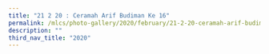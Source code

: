 ```yaml
---
title: "21 2 20 : Ceramah Arif Budiman Ke 16"
permalink: /mlcs/photo-gallery/2020/february/21-2-20-ceramah-arif-budiman-ke-16/
description: ""
third_nav_title: "2020"
---
```

